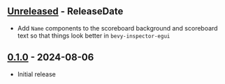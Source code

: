 <!-- next-header -->
## [Unreleased] - ReleaseDate

- Add `Name` components to the scoreboard background and scoreboard text so that things look better in `bevy-inspector-egui`

## [0.1.0] - 2024-08-06

- Initial release

<!-- next-url -->
[Unreleased]: https://github.com/CleanCut/bevy_scoreboard/compare/v0.1.0...HEAD
[0.1.0]: https://github.com/CleanCut/bevy_scoreboard/compare/v0.0.0...v0.1.0
